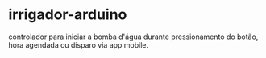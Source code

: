 # irrigador-arduino
controlador para iniciar a bomba d'água durante pressionamento do botão, hora agendada ou disparo via app mobile.
